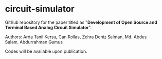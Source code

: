 # circuit-simulator

Github repository for the paper titled as "**Development of Open Source and Terminal Based Analog Circuit Simulator**".

Authors: Arda Tanil Kersu, Can Rollas, Zehra Deniz Salman, Md. Abdus Salam, Abdurrahman Gumus 

Codes will be available upon publication. 
